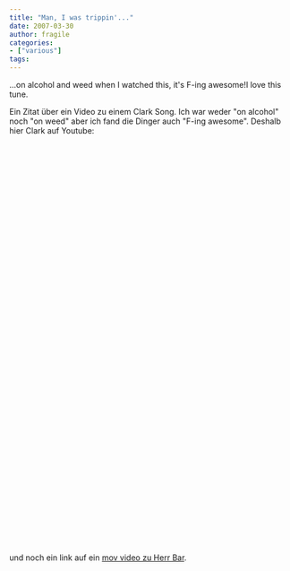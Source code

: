 ```yaml
---
title: "Man, I was trippin'..."
date: 2007-03-30
author: fragile
categories:
- ["various"]
tags:
---
```

...on alcohol and weed when I watched this, it's F-ing awesome!I love this tune.

<!--more-->Ein Zitat über ein Video zu einem Clark Song. Ich war weder "on alcohol" noch "on weed" aber ich fand die Dinger auch "F-ing awesome". Deshalb hier Clark auf Youtube:
<object width="425" height="350"><param name="movie" value="http://www.youtube.com/v/XM1lLuOz-58"></param><param name="wmode" value="transparent"></param><embed src="https://www.youtube.com/v/XM1lLuOz-58" type="application/x-shockwave-flash" wmode="transparent" width="425" height="350"></embed></object><br />
<object width="425" height="350"><param name="movie" value="http://www.youtube.com/v/ymh13G8YgQE"></param><param name="wmode" value="transparent"></param><embed src="https://www.youtube.com/v/ymh13G8YgQE" type="application/x-shockwave-flash" wmode="transparent" width="425" height="350"></embed></object>

<br />und noch ein link auf ein <a href="http://www.clemenskogler.net/film/herrbar.htm" title="Herr Bar" target="_blank">mov video zu Herr Bar</a>.